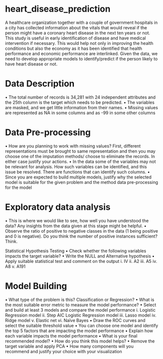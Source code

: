 # heart_disease_prediction
A healthcare organization together with a couple of government hospitals in a city has collected information about the vitals that would reveal if the person might have a coronary heart disease in the next ten years or not. This study is useful in early identification of disease and have medical intervention if necessary. This would help not only in improving the health conditions but also the economy as it has been identified that health performance and economic performance are interlinked. Given the data, we need to develop appropriate models to identify/predict if the person likely to have heart disease or not. 

# Data Description
•	The total number of records is 34,281 with 24 independent attributes and the 25th column is the target which needs to be predicted. 
•	The variables are masked, and we get little information from their names. 
•	Missing values are represented as NA in some columns and as -99 in some other columns 


# Data Pre-processing 
•	How are you planning to work with missing values? First, different representations must be brought to same representation and then you may choose one of the imputation methods/ choose to eliminate the records. In either case justify your actions.
•	In the data some of the variables may not be relevant for analysis. How such variables can be identified, and this issue be resolved. There are functions that can identify such columns. 
•	Since you are expected to build multiple models, justify why the selected model is suitable for the given problem and the method data pre-processing for the model

# Exploratory data analysis
•	This is where we would like to see, how well you have understood the data? Any insights from the data given at this stage might be helpful. 
•	Observe the ratio of positive to negative classes in the data (1 being positive and 0 is negative). Do you think the number of positive instances sufficient? Think.

Statistical Hypothesis Testing 
•	Check whether the following variables impacts the target variable?
•	Write the NULL and Alternative hypothesis 
•	Apply suitable statistical test and comment on the output 
i.	 IV
ii.	 A2
iii.	A5
iv.	A8
v.	A191

# Model Building

•	What type of the problem is this? Classification or Regression? 
•	What is the most suitable error metric to measure the model performance?
•	Select and build at least 3 models and compare the model performance
i.	 Logistic Regression model
ii.	Step AIC Logistic Regression model
iii.	Lasso model
iv.	Ridge model 
v.	 Elastic net
vi.	Naïve Bayes
•	Draw the ROC curves and select the suitable threshold value
•	You can choose one model and identify the top 5 factors that are impacting the model performance
•	Explain how each variable impacts the model performance
•	What is your final recommended model? 
•	How do you think this model helps?
•	Remove the target variable and apply PCA 
•	How many components will you recommend and justify your choice with your visualization

